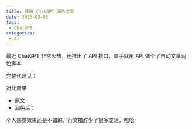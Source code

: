 ```yaml
---
title: 使用 ChatGPT 润色文章
date: 2023-03-08
tags:
 - ChatGPT
categories: 
 - AI
---
```


最近 ChatGPT 非常火热，还推出了 API 接口，顺手就用 API 做个了自动文章润色脚本

完整代码见：


对比效果

- 原文：
- 润色后：

个人感觉效果还是不错的，行文措辞少了很多废话，哈哈
